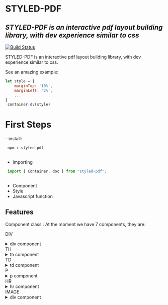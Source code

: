 # STYLED-PDF
## _STYLED-PDF is an interactive pdf layout building library, with dev experience similar to css_

[![Build Status](https://travis-ci.org/joemccann/dillinger.svg?branch=master)](https://travis-ci.org/joemccann/dillinger)

 STYLED-PDF is an interactive pdf layout building library, with dev experience similar to css.
 
 See an amazing example:
 ```js
 let style = {
     marginTop: '10%',
     marginLeft: '2%',
     ...
 }
  container.dv(style)
 ```
 <h1>First Steps</h1>
 - install:
 
  ```sh
   npm i styled-pdf
    
 ```
 - importing
   
  ```js
   import { Container, doc } from "styled-pdf";
    
 ```

- Component
- Style
- Javascript function

## Features

 Component class : 
  At the moment we have 7 components, they are:
  
   DIV 
 <details>
    <summary> div component </summary>
 
```js
let style = {
            marginLeft: '45.5%',
            width: '35%',
            heigth: '13%',
            padding: '15%',
            border: [0,0,0],
     }
     container.div(style)
```

 </details>
    TH 
 <details>
    <summary> th component </summary>

```js
let style = {
            marginLeft: '2%',
            width: '14.3%',
            heigth: '36%',
            padding: '4%',
            border: [0,0,0],
            bgColor: [201, 201, 201],
     }
     container.th(style)
```

 </details>
   TD 
 <details>
    <summary> td component </summary>

```js
let style = {
             marginLeft: '2%',
			width: '14.3%',
			heigth: '38.9%',
			padding: '4%',
			border: [0,0,0]
     }
     container.td(style)
```

 </details>
    P 
 <details>
    <summary> p component </summary>

```js
let style = {
            marginTop: '40.5%',
            marginLeft: '4%',
            fontSize: 8,
            fontWeigth: 'normal'
     }
     container.p(text, style)
```

 </details>
     HR 
 <details>
    <summary> hr component </summary>

```js
let style = {
            top:  "20%",
           marginLeft: "2%",
           marginRight: '4%',
           bottom:  "30%",
     }
     container.hr(style)
```

 </details>
    IMAGE 
 <details>
    <summary> div component </summary>
	
```js

let style = {
    marginTop: "2%",
    width: "25%",
    height: "20%",
    marginLeft: "3%",
  };
  container.Image(imgBlob, style);
```
 </details>
